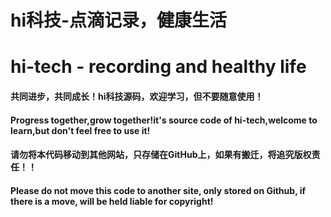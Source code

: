 # hi科技-点滴记录，健康生活
# hi-tech - recording and healthy life

#### 共同进步，共同成长！hi科技源码，欢迎学习，但不要随意使用！
#### Progress together,grow together!it's source code of hi-tech,welcome to learn,but don't feel free to use it!

#### 请勿将本代码移动到其他网站，只存储在GitHub上，如果有搬迁，将追究版权责任！！
#### Please do not move this code to another site, only stored on Github, if there is a move, will be held liable for copyright!
